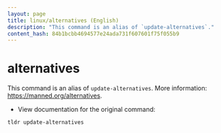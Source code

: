 ```yaml
---
layout: page
title: linux/alternatives (English)
description: "This command is an alias of `update-alternatives`."
content_hash: 84b1bcbb4694577e24ada731f607601f75f055b9
---
```

# alternatives

This command is an alias of `update-alternatives`.
More information: <https://manned.org/alternatives>.

- View documentation for the original command:

`tldr update-alternatives`
